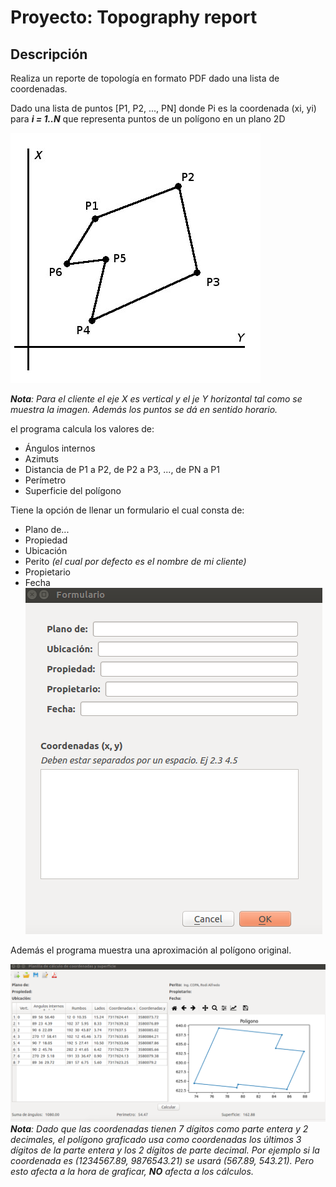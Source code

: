# Proyecto: Topography report
## Descripción
Realiza un reporte de topología en formato PDF dado una lista de coordenadas.

Dado una lista de puntos [P1, P2, ..., PN] donde Pi es la coordenada (xi, yi) para _**i = 1..N**_ que representa puntos de un polígono en un plano 2D

![Polygon](screenshots/polygon.jpg)

_**Nota**: Para el cliente el eje X es vertical y el je Y horizontal tal como se muestra la imagen. Además los puntos se dá en sentido horario._

el programa calcula los valores de:
* Ángulos internos
* Azimuts
* Distancia de P1 a P2, de P2 a P3, ..., de PN a P1
* Perímetro
* Superficie del polígono

Tiene la opción de llenar un formulario el cual consta de:
* Plano de...
* Propiedad
* Ubicación
* Perito _(el cual por defecto es el nombre de mi cliente)_
* Propietario
* Fecha
![Formulario](screenshots/form.png)

Además el programa muestra una aproximación al polígono original.

![Programa en acción](screenshots/ejemplo.png)
_**Nota**: Dado que las coordenadas tienen 7 dígitos como parte entera y 2 decimales, el polígono graficado usa como coordenadas los últimos 3 dígitos de la parte entera y los 2 dígitos de parte decimal. Por ejemplo si la coordenada es (1234567.89, 9876543.21) se usará (567.89, 543.21). Pero esto afecta a la hora de graficar, **NO** afecta a los cálculos._
